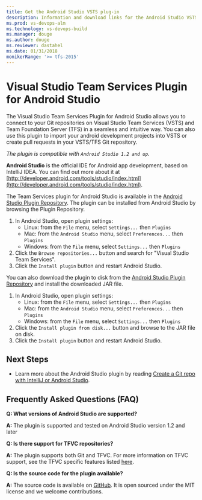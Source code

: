 ```yaml
---
title: Get the Android Studio VSTS plug-in
description: Information and download links for the Android Studio VSTS plug-in
ms.prod: vs-devops-alm
ms.technology: vs-devops-build 
ms.manager: douge
ms.author: douge
ms.reviewer: dastahel
ms.date: 01/31/2018
monikerRange: '>= tfs-2015'
---
```



# Visual Studio Team Services Plugin for Android Studio

The Visual Studio Team Services Plugin for Android Studio allows you to connect to your Git repositories on Visual Studio Team Services (VSTS) and Team Foundation Server (TFS) in a seamless and intuitive way. You can also use this plugin to import your android development projects into VSTS or create pull requests in your VSTS/TFS Git repository.

*The plugin is compatible with `Android Studio 1.2 and up`.*


**Android Studio** is the official IDE for Android app development, based on IntelliJ IDEA. You can find out more about it at [http://developer.android.com/tools/studio/index.html](http://developer.android.com/tools/studio/index.html). 

The Team Services plugin for Android Studio is available in the [Android Studio Plugin Repository](http://plugins.jetbrains.com/plugin/7981?pr=androidstudio).
The plugin can be installed from Android Studio by browsing the Plugin Repository.

1. In Android Studio, open plugin settings:
    - Linux: from the `File` menu, select `Settings...` then `Plugins`
    - Mac: from the `Android Studio` menu, select `Preferences...` then `Plugins`
    - Windows: from the `File` menu, select `Settings...` then `Plugins`
1. Click the `Browse repositories...` button and search for "Visual Studio Team Services". 
1. Click the `Install plugin` button and restart Android Studio. 

 You can also download the plugin to disk from the [Android Studio Plugin Repository](http://plugins.jetbrains.com/plugin/7981?pr=androidstudio) and install the downloaded JAR file.

1. In Android Studio, open plugin settings:
    - Linux: from the `File` menu, select `Settings...` then `Plugins`
    - Mac: from the `Android Studio` menu, select `Preferences...` then `Plugins`
    - Windows: from the `File` menu, select `Settings...` then `Plugins`
1. Click the `Install plugin from disk...` button and browse to the JAR file on disk.
1. Click the `Install plugin` button and restart Android Studio. 
 
 ## Next Steps 

* Learn more about the Android Studio plugin by reading [Create a Git repo with IntelliJ or Android Studio](/vsts/git/create-repo-intellij).
 
 ## Frequently Asked Questions (FAQ)

**Q:  What versions of Android Studio are supported?**

**A:** The plugin is supported and tested on Android Studio version 1.2 and later

**Q:  Is there support for TFVC repositories?**

**A:** The plugin supports both Git and TFVC. For more information on TFVC support, see the TFVC specific features listed [here](http://plugins.jetbrains.com/plugin/7981?pr=androidstudio).

**Q:  Is the source code for the plugin available?**

**A:** The source code is available on [GitHub](https://github.com/Microsoft/vso-intelliJ). It is open sourced under the MIT license and we welcome contributions.  
